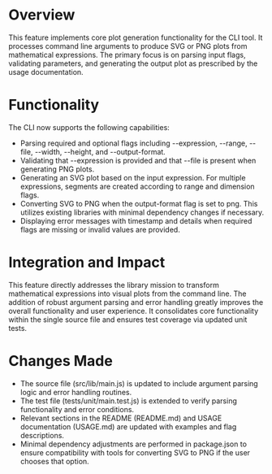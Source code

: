 # Overview
This feature implements core plot generation functionality for the CLI tool. It processes command line arguments to produce SVG or PNG plots from mathematical expressions. The primary focus is on parsing input flags, validating parameters, and generating the output plot as prescribed by the usage documentation.

# Functionality
The CLI now supports the following capabilities:
- Parsing required and optional flags including --expression, --range, --file, --width, --height, and --output-format.
- Validating that --expression is provided and that --file is present when generating PNG plots.
- Generating an SVG plot based on the input expression. For multiple expressions, segments are created according to range and dimension flags.
- Converting SVG to PNG when the output-format flag is set to png. This utilizes existing libraries with minimal dependency changes if necessary.
- Displaying error messages with timestamp and details when required flags are missing or invalid values are provided.

# Integration and Impact
This feature directly addresses the library mission to transform mathematical expressions into visual plots from the command line. The addition of robust argument parsing and error handling greatly improves the overall functionality and user experience. It consolidates core functionality within the single source file and ensures test coverage via updated unit tests.

# Changes Made
- The source file (src/lib/main.js) is updated to include argument parsing logic and error handling routines.
- The test file (tests/unit/main.test.js) is extended to verify parsing functionality and error conditions.
- Relevant sections in the README (README.md) and USAGE documentation (USAGE.md) are updated with examples and flag descriptions.
- Minimal dependency adjustments are performed in package.json to ensure compatibility with tools for converting SVG to PNG if the user chooses that option.
